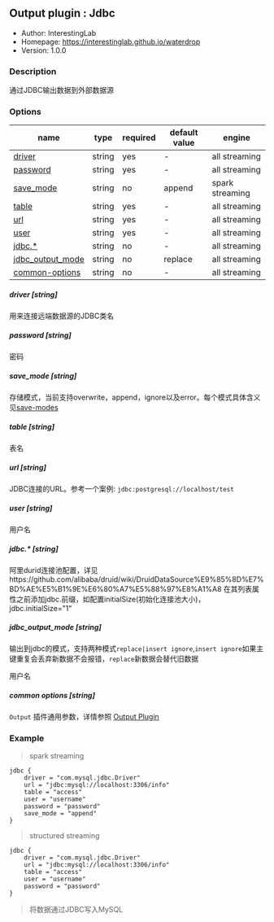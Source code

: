 ## Output plugin : Jdbc

* Author: InterestingLab
* Homepage: https://interestinglab.github.io/waterdrop
* Version: 1.0.0

### Description

通过JDBC输出数据到外部数据源

### Options

| name | type | required | default value | engine |
| --- | --- | --- | --- |--- |
| [driver](#driver-string) | string | yes | - |all streaming |
| [password](#password-string) | string | yes | - |all streaming |
| [save_mode](#save_mode-string) | string | no | append |spark streaming |
| [table](#table-string) | string | yes | - |all streaming |
| [url](#url-string) | string | yes | - |all streaming |
| [user](#user-string) | string | yes | - |all streaming |
| [jdbc.*](#jdbc.*-string) | string | no | - |all streaming |
| [jdbc_output_mode](#jdbc_output_mode-string) | string | no | replace |all streaming |
| [common-options](#common-options-string)| string | no | - | all streaming|


##### driver [string]

用来连接远端数据源的JDBC类名

##### password [string]

密码

##### save_mode [string]

存储模式，当前支持overwrite，append，ignore以及error。每个模式具体含义见[save-modes](http://spark.apache.org/docs/2.2.0/sql-programming-guide.html#save-modes)

##### table [string]

表名

##### url [string]

JDBC连接的URL。参考一个案例: `jdbc:postgresql://localhost/test`


##### user [string]

用户名

##### jdbc.* [string]

阿里durid连接池配置，详见https://github.com/alibaba/druid/wiki/DruidDataSource%E9%85%8D%E7%BD%AE%E5%B1%9E%E6%80%A7%E5%88%97%E8%A1%A8
在其列表属性之前添加jdbc.前缀，如配置initialSize(初始化连接池大小)，jdbc.initialSize="1"

##### jdbc_output_mode [string]

输出到jdbc的模式，支持两种模式`replace|insert ignore`,`insert ignore`如果主键重复会丢弃新数据不会报错，`replace`新数据会替代旧数据

用户名

##### common options [string]

`Output` 插件通用参数，详情参照 [Output Plugin](/zh-cn/v1/configuration/output-plugin)


### Example
> spark streaming
```
jdbc {
    driver = "com.mysql.jdbc.Driver"
    url = "jdbc:mysql://localhost:3306/info"
    table = "access"
    user = "username"
    password = "password"
    save_mode = "append"
}
```
> structured streaming
```
jdbc {
    driver = "com.mysql.jdbc.Driver"
    url = "jdbc:mysql://localhost:3306/info"
    table = "access"
    user = "username"
    password = "password"
}
```

> 将数据通过JDBC写入MySQL
